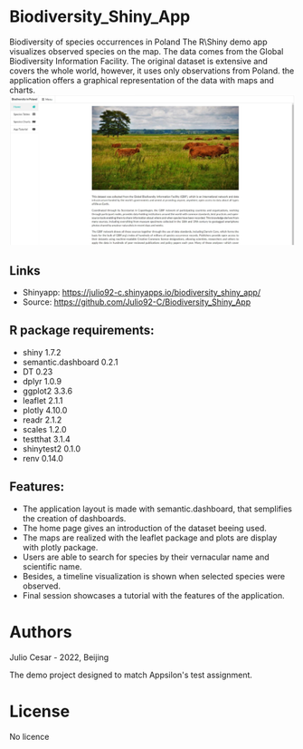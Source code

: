 # Biodiversity_Shiny_App
Biodiversity of species occurrences in Poland
The R\Shiny demo app visualizes observed species on the map. The data comes from the Global Biodiversity Information Facility. The original dataset is extensive and covers the whole world, however, it uses only observations from Poland. the application offers a graphical representation of the data with maps and charts.
![](images/shiny_app_home.jpg)

## Links
- Shinyapp: https://julio92-c.shinyapps.io/biodiversity_shiny_app/
- Source: https://github.com/Julio92-C/Biodiversity_Shiny_App

## R package requirements:
- shiny 1.7.2
- semantic.dashboard 0.2.1
- DT 0.23
- dplyr 1.0.9
- ggplot2 3.3.6
- leaflet 2.1.1
- plotly 4.10.0
- readr 2.1.2 
- scales 1.2.0
- testthat 3.1.4
- shinytest2 0.1.0
- renv 0.14.0

## Features:
- The application layout is made with semantic.dashboard, that semplifies the creation of dashboards.
- The home page gives an introduction of the dataset beeing used.
- The maps are realized with the leaflet package and plots are display with plotly package.
- Users are able to search for species by their vernacular name and scientific name.
- Besides, a timeline visualization is shown when selected species were observed.
- Final session showcases a tutorial with the features of the application.

# Authors
Julio Cesar - 2022, Beijing

The demo project designed to match Appsilon's test assignment.

# License
No licence
